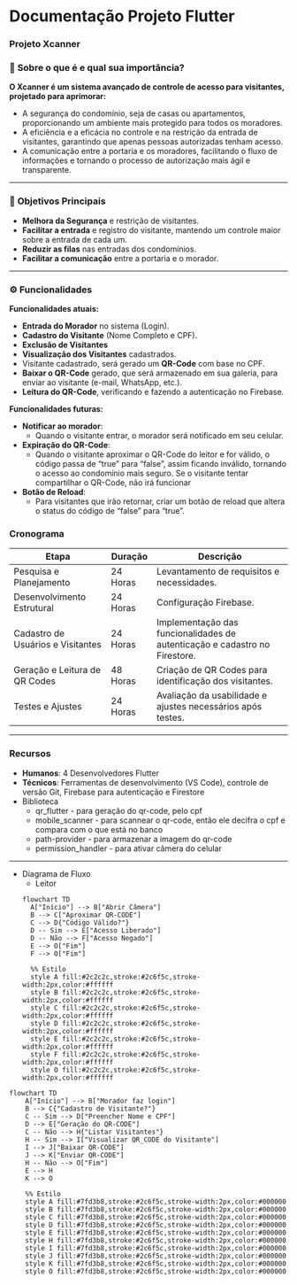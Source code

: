# Documentação Projeto Flutter

### **Projeto Xcanner**

### 📜 **Sobre o que é e qual sua importância?**

**O Xcanner é um sistema avançado de controle de acesso para visitantes, projetado para aprimorar:**

- A segurança do condomínio, seja de casas ou apartamentos, proporcionando um ambiente mais protegido para todos os moradores.
- A eficiência e a eficácia no controle e na restrição da entrada de visitantes, garantindo que apenas pessoas autorizadas tenham acesso.
- A comunicação entre a portaria e os moradores, facilitando o fluxo de informações e tornando o processo de autorização mais ágil e transparente.
---

### 🎯 **Objetivos Principais**

- **Melhora da Segurança** e restrição de visitantes.
- **Facilitar a entrada** e registro do visitante, mantendo um controle maior sobre a entrada de cada um.
- **Reduzir as filas** nas entradas dos condomínios.
- **Facilitar a comunicação** entre a portaria e o morador.

---

### ⚙️ **Funcionalidades**

**Funcionalidades atuais:**

- **Entrada do Morador** no sistema (Login).
- **Cadastro do Visitante** (Nome Completo e CPF).
- **Exclusão de Visitantes**
- **Visualização dos Visitantes** cadastrados.
- Visitante cadastrado, será gerado um **QR-Code** com base no CPF.
- **Baixar o QR-Code** gerado, que será armazenado em sua galeria, para enviar ao visitante (e-mail, WhatsApp, etc.).
- **Leitura do QR-Code**, verificando e fazendo a autenticação no Firebase.

**Funcionalidades futuras:**

- **Notificar ao morador**:
    - Quando o visitante entrar, o morador será notificado em seu celular.
- **Expiração do QR-Code**:
    - Quando o visitante aproximar o QR-Code do leitor e for válido, o código passa de “true” para “false”, assim ficando inválido, tornando o acesso ao condomínio mais seguro. Se o visitante tentar compartilhar o QR-Code, não irá funcionar
- **Botão de Reload**:
    - Para visitantes que irão retornar, criar um botão de reload que altera o status do código de “false” para “true”.
### Cronograma
| Etapa                        | Duração     | Descrição                                                                          |
|------------------------------|-------------|------------------------------------------------------------------------------------|
| Pesquisa e Planejamento      | 24 Horas       | Levantamento de requisitos e necessidades.                                      |
| Desenvolvimento Estrutural   | 24 Horas       | Configuração Firebase.                                                          |
| Cadastro de Usuários e Visitantes | 24 Horas   | Implementação das funcionalidades de autenticação e cadastro no Firestore.        |
| Geração e Leitura de QR Codes          | 48 Horas   | Criação de QR Codes para identificação dos visitantes.                             |
| Testes e Ajustes             | 24 Horas   | Avaliação da usabilidade e ajustes necessários após testes.                        |

<hr>

### Recursos

- **Humanos**: 4 Desenvolvedores Flutter
- **Técnicos**: Ferramentas de desenvolvimento (VS Code), controle de versão Git, Firebase para autenticação e Firestore
- Biblioteca
    - qr_flutter - para geração do qr-code, pelo cpf
    - mobile_scanner - para scannear o qr-code, então ele decifra o cpf e compara com o que está no banco
    - path-provider - para armazenar a imagem do qr-code
    - permission_handler - para ativar câmera do celular 

<hr>

- Diagrama de Fluxo
    - Leitor
  ```mermaid
  flowchart TD
    A["Início"] --> B["Abrir Câmera"]
    B --> C["Aproximar QR-CODE"]
    C --> D{"Código Válido?"}
    D -- Sim --> E["Acesso Liberado"]
    D -- Não --> F["Acesso Negado"]
    E --> O["Fim"]
    F --> O["Fim"]

    %% Estilo
    style A fill:#2c2c2c,stroke:#2c6f5c,stroke-width:2px,color:#ffffff
    style B fill:#2c2c2c,stroke:#2c6f5c,stroke-width:2px,color:#ffffff
    style C fill:#2c2c2c,stroke:#2c6f5c,stroke-width:2px,color:#ffffff
    style D fill:#2c2c2c,stroke:#2c6f5c,stroke-width:2px,color:#ffffff
    style E fill:#2c2c2c,stroke:#2c6f5c,stroke-width:2px,color:#ffffff
    style F fill:#2c2c2c,stroke:#2c6f5c,stroke-width:2px,color:#ffffff
    style O fill:#2c2c2c,stroke:#2c6f5c,stroke-width:2px,color:#ffffff

```mermaid
flowchart TD
    A["Início"] --> B["Morador faz login"]
    B --> C{"Cadastro de Visitante?"}
    C -- Sim --> D["Preencher Nome e CPF"]
    D --> E["Geração do QR-CODE"]
    C -- Não --> H{"Listar Visitantes"}
    H -- Sim --> I["Visualizar QR_CODE do Visitante"]
    I --> J["Baixar QR-CODE"]
    J --> K["Enviar QR-CODE"]
    H -- Não --> O["Fim"]
    E --> H
    K --> O

    %% Estilo
    style A fill:#7fd3b8,stroke:#2c6f5c,stroke-width:2px,color:#000000
    style B fill:#7fd3b8,stroke:#2c6f5c,stroke-width:2px,color:#000000
    style C fill:#7fd3b8,stroke:#2c6f5c,stroke-width:2px,color:#000000
    style D fill:#7fd3b8,stroke:#2c6f5c,stroke-width:2px,color:#000000
    style E fill:#7fd3b8,stroke:#2c6f5c,stroke-width:2px,color:#000000
    style H fill:#7fd3b8,stroke:#2c6f5c,stroke-width:2px,color:#000000
    style I fill:#7fd3b8,stroke:#2c6f5c,stroke-width:2px,color:#000000
    style J fill:#7fd3b8,stroke:#2c6f5c,stroke-width:2px,color:#000000
    style K fill:#7fd3b8,stroke:#2c6f5c,stroke-width:2px,color:#000000
    style O fill:#7fd3b8,stroke:#2c6f5c,stroke-width:2px,color:#000000
